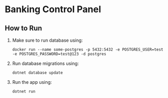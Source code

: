 # Banking Control Panel

## How to Run
1. Make sure to run database using:
    ```
    docker run --name some-postgres -p 5432:5432 -e POSTGRES_USER=test -e POSTGRES_PASSWORD=test@123 -d postgres
    ```
2. Run database migrations using:
    ```
    dotnet database update
    ```
3. Run the app using:
    ```
    dotnet run
    ```
